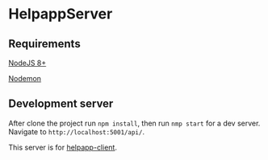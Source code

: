 # HelpappServer

## Requirements

[NodeJS 8+](https://nodejs.org/en/)

[Nodemon](https://nodemon.io/)

## Development server

After clone the project run `npm install`, then run `nmp start` for a dev server. Navigate to `http://localhost:5001/api/`.

This server is for [helpapp-client](https://github.com/joaaoeu/helpapp-client).
